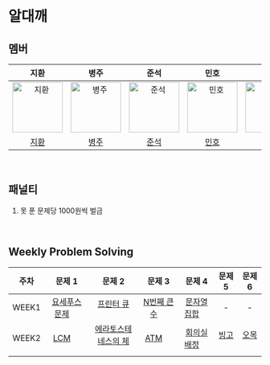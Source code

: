 # 알대깨

## 멤버

|                                         지환                                         |                                          병주                                           |                                        준석                                        |                                       민호                                        |                                        정민                                         |
| :----------------------------------------------------------------------------------: | :-------------------------------------------------------------------------------------: | :--------------------------------------------------------------------------------: | :-------------------------------------------------------------------------------: | :---------------------------------------------------------------------------------: |
| <img src="https://avatars.githubusercontent.com/ch0ijihwan" width=100px alt="지환"/> | <img src="https://avatars.githubusercontent.com/Byeongju-Kong" width=100px alt="병주"/> | <img src="https://avatars.githubusercontent.com/Seokki97" width=100px alt="준석"/> | <img src="https://avatars.githubusercontent.com/MinhoKK" width=100px alt="민호"/> | <img src="https://avatars.githubusercontent.com/jmlee9707" width=100px alt="정민"/> |
|                        [지환](https://github.com/ch0ijihwan)                         |                        [병주](https://github.com/Byeongju-Kong)                         |                        [준석](https://github.com/Seokki97)                         |                        [민호](https://github.com/MinhoKK)                         |                        [정민](https://github.com/jmlee9707)                         |

<br />

## 패널티

1. 못 푼 문제당 1000원씩 벌금

<br />

## Weekly Problem Solving

| **주차** |                                                               **문제 1**                                                                |                                                                  **문제 2**                                                                   |                                                              **문제 3**                                                               |                                                               **문제 4**                                                               |                                                           **문제 5**                                                           |                                                           **문제 6**                                                            |
| :------: | :-------------------------------------------------------------------------------------------------------------------------------------: | :-------------------------------------------------------------------------------------------------------------------------------------------: | :-----------------------------------------------------------------------------------------------------------------------------------: | :------------------------------------------------------------------------------------------------------------------------------------: | :----------------------------------------------------------------------------------------------------------------------------: | :-----------------------------------------------------------------------------------------------------------------------------: |
|  WEEK1   | [요세푸스 문제](https://www.acmicpc.net/problem/1158) <img height="15px" width="15px" src="https://static.solved.ac/tier_small/7.svg"/> |      [프린터 큐](https://www.acmicpc.net/problem/1966) <img height="15px" width="15px" src="https://static.solved.ac/tier_small/8.svg"/>      | [N번째 큰 수](https://www.acmicpc.net/problem/2075) <img height="15px" width="15px" src="https://static.solved.ac/tier_small/9.svg"/> | [문자열 집합](https://www.acmicpc.net/problem/14425) <img height="15px" width="15px" src="https://static.solved.ac/tier_small/8.svg"/> |                                                               -                                                                |                                                                -                                                                |
|  WEEK2   |      [LCM](https://www.acmicpc.net/problem/5347) <img height="15px" width="15px" src="https://static.solved.ac/tier_small/6.svg"/>      | [에라토스테네스의 체](https://www.acmicpc.net/problem/2960) <img height="15px" width="15px" src="https://static.solved.ac/tier_small/7.svg"/> |    [ATM](https://www.acmicpc.net/problem/11399) <img height="15px" width="15px" src="https://static.solved.ac/tier_small/7.svg"/>     | [회의실 배정](https://www.acmicpc.net/problem/1931) <img height="15px" width="15px" src="https://static.solved.ac/tier_small/10.svg"/> | [빙고](https://www.acmicpc.net/problem/2578) <img height="15px" width="15px" src="https://static.solved.ac/tier_small/7.svg"/> | [오목](https://www.acmicpc.net/problem/2615) <img height="15px" width="15px" src="https://static.solved.ac/tier_small/10.svg"/> |
